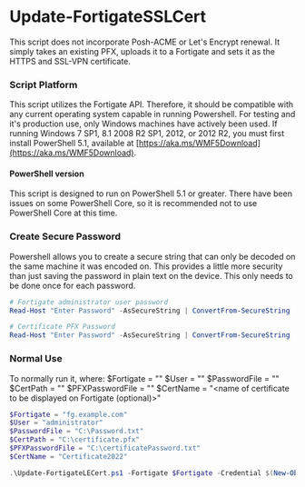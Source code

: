 # Update-FortigateSSLCert
This script does not incorporate Posh-ACME or Let's Encrypt renewal.  It simply takes an existing PFX, uploads it to a Fortigate and sets it as the HTTPS and SSL-VPN certificate.

### Script Platform

This script utilizes the Fortigate API. Therefore, it should be compatible with any current operating system capable in running Powershell.  For testing and it's production use, only Windows machines have actively been used.
If running Windows 7 SP1, 8.1 2008 R2 SP1, 2012, or 2012 R2, you must first install PowerShell 5.1, available at [https://aka.ms/WMF5Download](https://aka.ms/WMF5Download).

#### PowerShell version

This script is designed to run on PowerShell 5.1 or greater.  There have been issues on some PowerShell Core, so it is recommended not to use PowerShell Core at this time.  

### Create Secure Password
Powershell allows you to create a secure string that can only be decoded on the same machine it was encoded on.  This provides a little more security than just saving the password in plain text on the device.  This only needs to be done once for each password.

```powershell
# Fortigate administrator user password
Read-Host "Enter Password" -AsSecureString | ConvertFrom-SecureString | Out-File ".\password.txt"

# Certificate PFX Password
Read-Host "Enter Password" -AsSecureString | ConvertFrom-SecureString | Out-File ".\pfxpassword.txt"
```

### Normal Use
To normally run it, where:
$Fortigate = "<IP or FQDN of Fortigate>"
$User = "<username>"
$PasswordFile = "<path to password file>"
$CertPath = "<path to PFX certificate file>"
$PFXPasswordFile = "<path to PFX password file>"
$CertName = "<name of certificate to be displayed on Fortigate (optional)>"

```powershell
$Fortigate = "fg.example.com"
$User = "administrator"
$PasswordFile = "C:\Password.txt"
$CertPath = "C:\certificate.pfx"
$PFXPasswordFile = "C:\certificatePassword.txt"
$CertName = "Certificate2022"

.\Update-FortigateLECert.ps1 -Fortigate $Fortigate -Credential $(New-Object pscredential $User,(gc $PasswordFile | ConvertTo-SecureString)) -CertPath $CertPath -CertPassword $PFXPasswordFile -CertName $CertName
```
